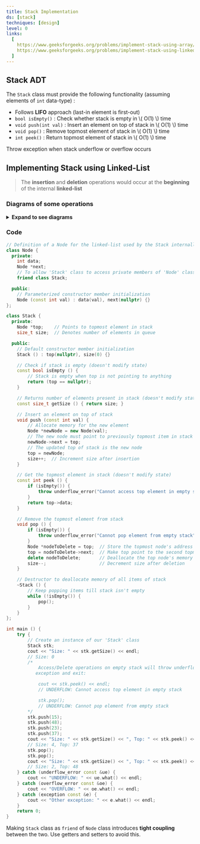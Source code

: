 ```yaml
---
title: Stack Implementation
ds: [stack]
techniques: [design]
level: 0
links:
  [
    https://www.geeksforgeeks.org/problems/implement-stack-using-array/1,
    https://www.geeksforgeeks.org/problems/implement-stack-using-linked-list/1,
  ]
---
```


<style>
    img{
        margin-bottom: 10px;
    }
</style>

## Stack ADT

The `Stack` class must provide the following functionality (assuming elements of `int` data-type) :

- Follows **LIFO** approach (last-in element is first-out)
- `bool isEmpty()` : Check whether stack is empty in \\( O(1) \\) time
- `void push(int val)` : Insert an element on top of stack in \\( O(1) \\) time
- `void pop()` : Remove topmost element of stack in \\( O(1) \\) time
- `int peek()` : Return topmost element of stack in \\( O(1) \\) time

Throw exception when stack underflow or overflow occurs

## Implementing Stack using Linked-List

> The **insertion** and **deletion** operations would occur at the **beginning** of the internal **linked-list**

### Diagrams of some operations

<details>
<summary><strong>Expand to see diagrams</strong></summary>

**`push(val)` operation**

![push operation](/code-journal/diagrams/stack-ll-push.svg)

**`pop()` operation**

![pop() operation](/code-journal/diagrams/stack-ll-pop.svg)

</details>

### Code

```cpp
// Definition of a Node for the linked-list used by the Stack internally
class Node {
  private:
    int data;
    Node *next;
    // To allow 'Stack' class to access private members of 'Node' class
    friend class Stack;

  public:
    // Parameterized constructor member initialization
    Node (const int val) : data(val), next(nullptr) {}
};

class Stack {
  private:
    Node *top;    // Points to topmost element in stack
    size_t size;  // Denotes number of elements in queue

  public:
    // Default constructor member initialization
    Stack () : top(nullptr), size(0) {}

    // Check if stack is empty (doesn't modify state)
    const bool isEmpty () {
        // Stack is empty when top is not pointing to anything
        return (top == nullptr);
    }

    // Returns number of elements present in stack (doesn't modify state)
    const size_t getSize () { return size; }

    // Insert an element on top of stack
    void push (const int val) {
        // Allocate memory for the new element
        Node *newNode = new Node(val);
        // The new node must point to previously topmost item in stack
        newNode->next = top;
        // The updated top of stack is the new node
        top = newNode;
        size++;  // Increment size after insertion
    }

    // Get the topmost element in stack (doesn't modify state)
    const int peek () {
        if (isEmpty()) {
            throw underflow_error("Cannot access top element in empty stack");
        }
        return top->data;
    }

    // Remove the topmost element from stack
    void pop () {
        if (isEmpty()) {
            throw underflow_error("Cannot pop element from empty stack");
        }
        Node *nodeToDelete = top;  // Store the topmost node's address
        top = nodeToDelete->next;  // Make top point to the second topmost
        delete nodeToDelete;       // Deallocate the top node's memory
        size--;                    // Decrement size after deletion
    }

    // Destructor to deallocate memory of all items of stack
    ~Stack () {
        // Keep popping items till stack isn't empty
        while (!isEmpty()) {
            pop();
        }
    }
};

int main () {
    try {
        // Create an instance of our 'Stack' class
        Stack stk;
        cout << "Size: " << stk.getSize() << endl;
        // Size: 0
        /*
            Access/Delete operations on empty stack will throw underflow
           exception and exit:

            cout << stk.peek() << endl;
            // UNDERFLOW: Cannot access top element in empty stack

            stk.pop();
            // UNDERFLOW: Cannot pop element from empty stack
        */
        stk.push(15);
        stk.push(48);
        stk.push(23);
        stk.push(37);
        cout << "Size: " << stk.getSize() << ", Top: " << stk.peek() << endl;
        // Size: 4, Top: 37
        stk.pop();
        stk.pop();
        cout << "Size: " << stk.getSize() << ", Top: " << stk.peek() << endl;
        // Size: 2, Top: 48
    } catch (underflow_error const &ue) {
        cout << "UNDERFLOW: " << ue.what() << endl;
    } catch (overflow_error const &oe) {
        cout << "OVERFLOW: " << oe.what() << endl;
    } catch (exception const &e) {
        cout << "Other exception: " << e.what() << endl;
    }
    return 0;
}
```

Making `Stack` class as `friend` of `Node` class introduces **tight coupling** between the two. Use getters and setters to avoid this.
